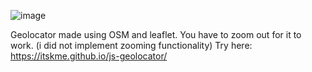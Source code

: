![image](https://github.com/user-attachments/assets/a4c813a6-af79-4e67-a4ad-13b50bbc4fb9)


Geolocator made using OSM and leaflet. You have to zoom out for it to work. (i did not implement zooming functionality)
Try here: https://itskme.github.io/js-geolocator/
